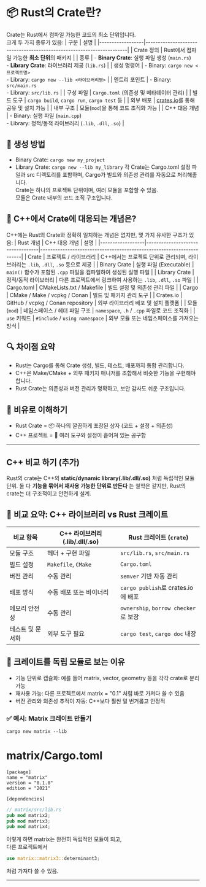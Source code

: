 # 📦 Rust의 Crate란?
Crate는 Rust에서 컴파일 가능한 코드의 최소 단위입니다.  
크게 두 가지 종류가 있음:
| 구분             | 설명                                                                 |
|------------------|----------------------------------------------------------------------|
| Crate 정의        | Rust에서 컴파일 가능한 **최소 단위**의 패키지                         |
| 종류              | - **Binary Crate**: 실행 파일 생성 (`main.rs`) <br> - **Library Crate**: 라이브러리 제공 (`lib.rs`) |
| 생성 명령어       | - Binary: `cargo new <프로젝트명>` <br> - Library: `cargo new --lib <라이브러리명>` |
| 엔트리 포인트     | - Binary: `src/main.rs` <br> - Library: `src/lib.rs`                 |
| 구성 파일         | `Cargo.toml` (의존성 및 메타데이터 관리)                             |
| 빌드 도구         | `cargo build`, `cargo run`, `cargo test` 등                          |
| 외부 배포         | [crates.io](https://crates.io)를 통해 공유 및 설치 가능               |
| 내부 구조         | 모듈(`mod`)을 통해 코드 조직화 가능                                   |
| C++ 대응 개념     | - Binary: 실행 파일 (`main.cpp`) <br> - Library: 정적/동적 라이브러리 (`.lib`, `.dll`, `.so`) |

## 🔧 생성 방법
- Binary Crate: `cargo new my_project`
- Library Crate: `cargo new --lib my_library`
각 Crate는 Cargo.toml 설정 파일과 src 디렉토리를 포함하며, Cargo가 빌드와 의존성 관리를 자동으로 처리해줍니다.  
Crate는 하나의 프로젝트 단위이며, 여러 모듈을 포함할 수 있음.  
모듈은 Crate 내부의 코드 조직 구조입니다.  


## 🧩 C++에서 Crate에 대응되는 개념은?
C++에는 Rust의 Crate와 정확히 일치하는 개념은 없지만, 몇 가지 유사한 구조가 있음:
| Rust 개념         | C++ 대응 개념                     | 설명                                                                 |
|------------------|----------------------------------|----------------------------------------------------------------------|
| Crate            | 프로젝트 / 라이브러리             | C++에서는 프로젝트 단위로 관리되며, 라이브러리는 `.lib`, `.dll`, `.so` 등으로 제공 |
| Binary Crate     | 실행 파일 (Executable)            | `main()` 함수가 포함된 `.cpp` 파일을 컴파일하여 생성된 실행 파일           |
| Library Crate    | 정적/동적 라이브러리              | 다른 프로젝트에서 링크하여 사용하는 `.lib`, `.dll`, `.so` 파일             |
| Cargo.toml       | CMakeLists.txt / Makefile         | 빌드 설정 및 의존성 관리 파일                                          |
| Cargo            | CMake / Make / vcpkg / Conan      | 빌드 및 패키지 관리 도구                                              |
| Crates.io        | GitHub / vcpkg / Conan repository | 외부 라이브러리 배포 및 설치 플랫폼                                    |
| 모듈 (`mod`)     | 네임스페이스 / 헤더 파일 구조     | `namespace`, `.h` / `.cpp` 파일로 코드 조직화                          |
| `use` 키워드     | `#include` / `using namespace`    | 외부 모듈 또는 네임스페이스를 가져오는 방식                            |


## 🔍 차이점 요약
- Rust는 Cargo를 통해 Crate 생성, 빌드, 테스트, 배포까지 통합 관리합니다.
- C++은 Make/CMake + 외부 패키지 매니저를 조합해서 비슷한 기능을 구현해야 합니다.
- Rust Crate는 의존성과 버전 관리가 명확하고, 보안 감사도 쉬운 구조입니다.

## 🧠 비유로 이해하기
- Rust Crate = 📦 하나의 깔끔하게 포장된 상자 (코드 + 설정 + 의존성)
- C++ 프로젝트 = 🧰 여러 도구와 설정이 흩어져 있는 공구함

---

## C++ 비교 하기 (추가)
Rust의 crate는 C++의 **static/dynamic library(.lib/.dll/.so)** 처럼 독립적인 모듈 단위.
둘 다 **기능을 묶어서 재사용 가능한 단위로 만든다** 는 철학은 같지만, Rust의 crate는 더 구조적이고 안전하게 설계.

## 🧱 비교 요약: C++ 라이브러리 vs Rust 크레이트
| 비교 항목 | C++ 라이브러리 (.lib/.dll/.so) | Rust 크레이트 (`crate`)                     |
|---------------------------------------------|-------------------------------|---------------------------------------------|
| 모듈 구조                                   | 헤더 + 구현 파일              | `src/lib.rs`, `src/main.rs`                |
| 빌드 설정                                   | `Makefile`, `CMake`           | `Cargo.toml`                                |
| 버전 관리                                   | 수동 관리                     | `semver` 기반 자동 관리                    |
| 배포 방식                                   | 수동 배포 또는 바이너리       | `cargo publish`로 crates.io에 배포         |
| 메모리 안전성                               | 수동 관리                     | `ownership`, `borrow checker`로 보장       |
| 테스트 및 문서화                            | 외부 도구 필요                | `cargo test`, `cargo doc` 내장             |

## 🧠 크레이트를 독립 모듈로 보는 이유
- 기능 단위로 캡슐화: 예를 들어 matrix, vector, geometry 등을 각각 crate로 분리 가능
- 재사용 가능: 다른 프로젝트에서 matrix = "0.1" 처럼 바로 가져다 쓸 수 있음
- 버전 관리와 의존성 추적이 자동: C++보다 훨씬 덜 번거롭고 안정적

### ✅ 예시: Matrix 크레이트 만들기
```
cargo new matrix --lib
```

# matrix/Cargo.toml
```
[package]
name = "matrix"
version = "0.1.0"
edition = "2021"

[dependencies]
```

```rust
// matrix/src/lib.rs
pub mod matrix2;
pub mod matrix3;
pub mod matrix4;
```

이렇게 하면 matrix는 완전히 독립적인 모듈이 되고,  
다른 프로젝트에서 
```rust
use matrix::matrix3::determinant3;
```
처럼 가져다 쓸 수 있음.

---


